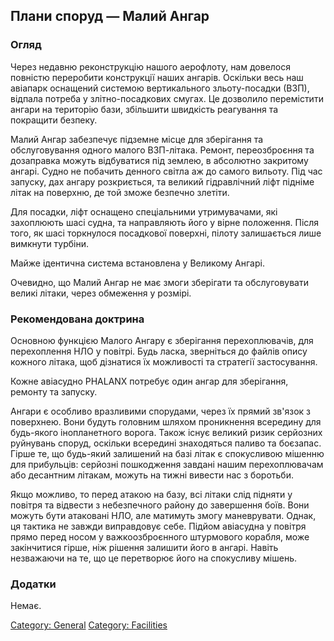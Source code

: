 ## Плани споруд — Малий Ангар

### Огляд

Через недавню реконструкцію нашого аерофлоту, нам довелося повністю
переробити конструкції наших ангарів. Оскільки весь наш авіапарк
оснащений системою вертикального зльоту-посадки (ВЗП), відпала потреба у
злітно-посадкових смугах. Це дозволило перемістити ангари на територію
бази, збільшити швидкість реагування та покращити безпеку.

Малий Ангар забезпечує підземне місце для зберігання та обслуговування
одного малого ВЗП-літака. Ремонт, переозброєння та дозаправка можуть
відбуватися під землею, в абсолютно закритому ангарі. Судно не побачить
денного світла аж до самого вильоту. Під час запуску, дах ангару
розкриється, та великий гідравлічний ліфт підніме літак на поверхню, де
той зможе безпечно злетіти.

Для посадки, ліфт оснащено спеціальними утримувачами, які захоплюють
шасі судна, та направляють його у вірне положення. Після того, як шасі
торкнулося посадкової поверхні, пілоту залишається лише вимкнути
турбіни.

Майже ідентична система встановлена у Великому Ангарі.

Очевидно, що Малий Ангар не має змоги зберігати та обслуговувати великі
літаки, через обмеження у розмірі.

### Рекомендована доктрина

Основною функцією Малого Ангару є зберігання перехоплювачів, для
перехоплення НЛО у повітрі. Будь ласка, зверніться до файлів опису
кожного літака, щоб дізнатися їх можливості та стратегії застосування.

Кожне авіасудно PHALANX потребує один ангар для зберігання, ремонту та
запуску.

Ангари є особливо вразливими спорудами, через їх прямий зв'язок з
поверхнею. Вони будуть головним шляхом проникнення всередину для
будь-якого інопланетного ворога. Також існує великий ризик серйозних
руйнувань споруд, оскільки всередині знаходяться паливо та боєзапас.
Гірше те, що будь-який залишений на базі літак є спокусливою мішенню для
прибульців: серйозні пошкодження завдані нашим перехоплювачам або
десантним літакам, можуть на тижні вивести нас з боротьби.

Якщо можливо, то перед атакою на базу, всі літаки слід підняти у повітря
та відвести з небезпечного району до завершення боїв. Вони можуть бути
атаковані НЛО, але матимуть змогу маневрувати. Однак, ця тактика не
завжди виправдовує себе. Підйом авіасудна у повітря прямо перед носом у
важкоозброєнного штурмового корабля, може закінчитися гірше, ніж рішення
залишити його в ангарі. Навіть незважаючи на те, що це перетворює його
на спокусливу мішень.

### Додатки

Немає.

[Category: General](Category:_General "wikilink") [Category:
Facilities](Category:_Facilities "wikilink")